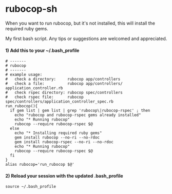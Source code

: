 # rubocop-sh
When you want to run rubocop, but it's not installed, this will install the required ruby gems.

My first bash script.  Any tips or suggestions are welcomed and appreciated.

#### 1) Add this to your ~/.bash_profile
    # -------
    # rubocop
    # -------
    # example usage:
    #   check a directory:     rubocop app/controllers
    #   check a file:          rubocop app/controllers/    application_controller.rb
    #   check rspec directory: rubocop spec/controllers
    #   check rspec file:      rubocop spec/controllers/application_controller_spec.rb
    run_rubocop(){
      if gem list | gem list | grep 'rubocop\|rubocop-rspec' ; then
        echo "rubocop and rubocop-rspec gems already installed"
        echo "* Running rubocop"
        rubocop --require rubocop-rspec $@
      else
        echo "* Installing required ruby gems"
        gem install rubocop --no-ri --no-rdoc
        gem install rubocop-rspec --no-ri --no-rdoc
        echo "* Running rubocop"
        rubocop --require rubocop-rspec $@
      fi
    }
    alias rubocop='run_rubocop $@'

#### 2) Reload your session with the updated .bash_profile
    source ~/.bash_profile

